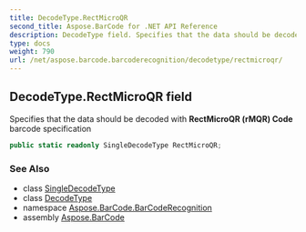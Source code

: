 ```yaml
---
title: DecodeType.RectMicroQR
second_title: Aspose.BarCode for .NET API Reference
description: DecodeType field. Specifies that the data should be decoded with RectMicroQR rMQR Code barcode specification
type: docs
weight: 790
url: /net/aspose.barcode.barcoderecognition/decodetype/rectmicroqr/
---
```

## DecodeType.RectMicroQR field

Specifies that the data should be decoded with **RectMicroQR (rMQR) Code** barcode specification

```csharp
public static readonly SingleDecodeType RectMicroQR;
```

### See Also

* class [SingleDecodeType](../../singledecodetype/)
* class [DecodeType](../)
* namespace [Aspose.BarCode.BarCodeRecognition](../../decodetype/)
* assembly [Aspose.BarCode](../../../)


